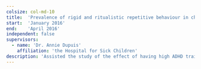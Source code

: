 ```yaml
---
colsize: col-md-10
title:  'Prevalence of rigid and ritualistic repetitive behaviour in children with ASD and high ADHD traits'
start:  'January 2016'
end:    'April 2016'
independent: false
supervisors:
  - name: 'Dr. Annie Dupuis'
    affiliation: 'the Hospital for Sick Children'
description: 'Assisted the study of the effect of having high ADHD traits on children diagnosed with ASD using data collected by the Province of Ontario Neurodevelopmental Disorders Network (POND). Conducted various statistical analyses including logistic regression, cluster analysis, and repeated measure modelling using SAS and R.'
---
```

